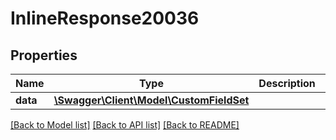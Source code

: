 # InlineResponse20036

## Properties
Name | Type | Description | Notes
------------ | ------------- | ------------- | -------------
**data** | [**\Swagger\Client\Model\CustomFieldSet**](CustomFieldSet.md) |  | [optional] 

[[Back to Model list]](../../README.md#documentation-for-models) [[Back to API list]](../../README.md#documentation-for-api-endpoints) [[Back to README]](../../README.md)


